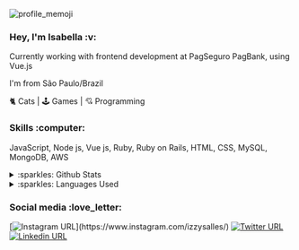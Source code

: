 ![profile_memoji](https://user-images.githubusercontent.com/55500140/103138821-ebdb2f80-46b4-11eb-934f-1f1e2bf9e7ac.png)

<h3 align="left">
  Hey, I'm Isabella :v:
</h3>

<p align="left">
  Currently working with frontend development at PagSeguro PagBank, using Vue.js

  I'm from São Paulo/Brazil

  🐈 Cats | 🕹️ Games | 💘 Programming
</p>

<h3 align="left">
  Skills :computer:
</h3>

<p align="left">
  JavaScript, Node js, Vue js, Ruby, Ruby on Rails, HTML, CSS, MySQL, MongoDB, AWS
  
  <details>
   <summary>:sparkles: Github Stats</summary>
   <img src="https://github-readme-stats.vercel.app/api?username=izzysalles&theme=default" >
  </details>

  <details>
    <summary>:sparkles: Languages Used</summary>
    <img src="https://github-readme-stats.vercel.app/api/top-langs/?username=izzysalles&hide=html&layout=compact">
  </details>
<p align="left">
  
<h3 align="left">
  Social media :love_letter:
</h3>

[![Instagram URL](https://img.shields.io/twitter/url?color=%23fb3958&label=follow&logo=instagram&logoColor=%23fb3958&style=flat-square&url=https%3A%2F%2Fwww.instagram.com%2Falejorc_)](https://www.instagram.com/izzysalles/)
[![Twitter URL](https://img.shields.io/twitter/url?color=%231DA1F2&label=follow&logo=twitter&logoColor=%231DA1F2&style=flat-square&url=https%3A%2F%2Fwww.reddit.com%2Fuser%2FFatChicken277)](https://twitter.com/babellaaaa)
[![Linkedin URL](https://img.shields.io/twitter/url?color=%230072b1&label=connect&logo=linkedin&logoColor=%230072b1&style=flat-square&url=https%3A%2F%2Fwww.linkedin.com%2Fin%2Falejandro-ramirez-ciceros%2F)](https://www.linkedin.com/in/isabella-salles-515078181)


